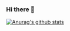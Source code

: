 ### Hi there 👋

[![Anurag's github stats](https://github-readme-stats.vercel.app/api?username=toufune&show_icons=true&theme=synthwave)](https://github.com/toufune)

<!--
**toufune/toufune** is a ✨ _special_ ✨ repository because its `README.md` (this file) appears on your GitHub profile.

Here are some ideas to get you started:

- 🔭 I’m currently working on ...
- 🌱 I’m currently learning ...
- 👯 I’m looking to collaborate on ...
- 🤔 I’m looking for help with ...
- 💬 Ask me about ...
- 📫 How to reach me: ...
- 😄 Pronouns: ...
- ⚡ Fun fact: ...
-->

